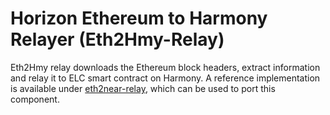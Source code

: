 # Horizon Ethereum to Harmony Relayer (Eth2Hmy-Relay)
Eth2Hmy relay downloads the Ethereum block headers, extract information and relay it to ELC smart contract on Harmony. A reference implementation is available under [eth2near-relay](https://github.com/near/rainbow-bridge-lib/blob/master/eth2near-relay/index.js), which can be used to port this component.
